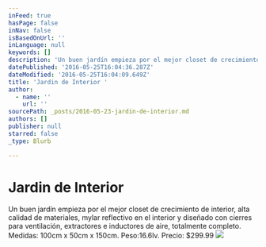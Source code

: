 ```yaml
---
inFeed: true
hasPage: false
inNav: false
isBasedOnUrl: ''
inLanguage: null
keywords: []
description: 'Un buen jardín empieza por el mejor closet de crecimiento de interior, alta calidad de materiales, mylar reflectivo en el interior y diseñado con cierres para ventilación, extractores e inductores de aire, totalmente completo. Medidas: 100cm x 50cm x 150cm. Peso:16.6lv. Precio: $299.99'
datePublished: '2016-05-25T16:04:36.287Z'
dateModified: '2016-05-25T16:04:09.649Z'
title: 'Jardin de Interior '
author:
  - name: ''
    url: ''
sourcePath: _posts/2016-05-23-jardin-de-interior.md
authors: []
publisher: null
starred: false
_type: Blurb

---
```

# Jardin de Interior 

Un buen jardín empieza por el mejor closet de crecimiento de interior, alta calidad de materiales, mylar reflectivo en el interior y diseñado con cierres para ventilación, extractores e inductores de aire, totalmente completo. Medidas: 100cm x 50cm x 150cm. Peso:16.6lv. Precio: $299.99
![](https://s3-us-west-2.amazonaws.com/the-grid-img/p/949c6c3ad36ee6035190d0b8c1060c7544bff660.jpg)